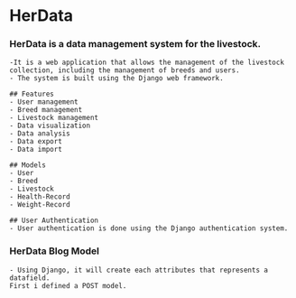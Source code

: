 # HerData
### HerData is a data management system for the livestock. 
    -It is a web application that allows the management of the livestock collection, including the management of breeds and users. 
    - The system is built using the Django web framework.

    ## Features
    - User management
    - Breed management
    - Livestock management
    - Data visualization
    - Data analysis
    - Data export
    - Data import

    ## Models
    - User
    - Breed
    - Livestock
    - Health-Record
    - Weight-Record

    ## User Authentication
    - User authentication is done using the Django authentication system.

### HerData Blog Model
    - Using Django, it will create each attributes that represents a datafield.
    First i defined a POST model. 